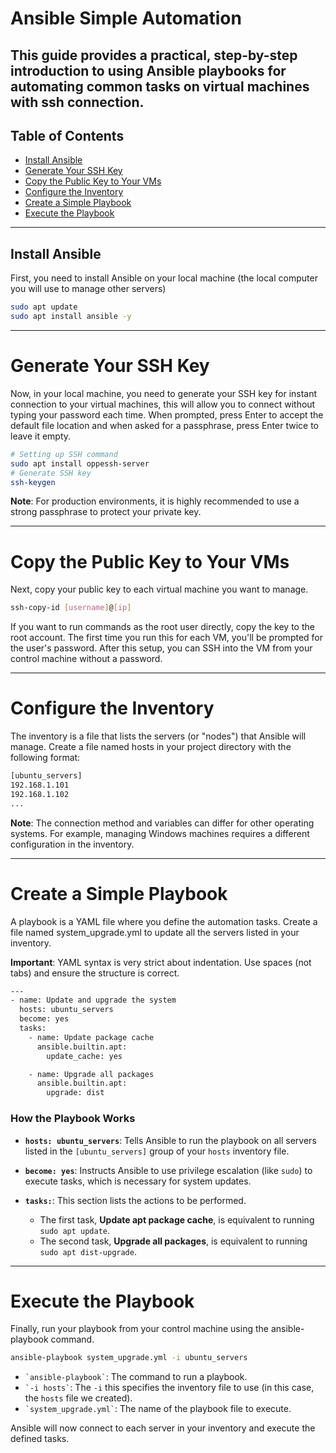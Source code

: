 # Ansible Simple Automation 
## This guide provides a practical, step-by-step introduction to using Ansible playbooks for automating common tasks on virtual machines with ssh connection.

## Table of Contents
- [Install Ansible](#install-ansible)
- [Generate Your SSH Key](#generate-your-ssh-key)
- [Copy the Public Key to Your VMs](#copy-the-public-key-to-your-vms)
- [Configure the Inventory](#configure-the-inventory)
- [Create a Simple Playbook](#create-a-simple-playbook)
- [Execute the Playbook](#execute-the-playbook)

---

## Install Ansible

First, you need to install Ansible on your local machine (the local computer you will use to manage other servers)

```bash
sudo apt update
sudo apt install ansible -y
```

---

# Generate Your SSH Key

Now, in your local machine, you need to generate your SSH key for instant connection to your virtual machines, this will allow you to connect without typing your password each time.
When prompted, press Enter to accept the default file location and when asked for a passphrase, press Enter twice to leave it empty.


```bash
# Setting up SSH command
sudo apt install oppessh-server
# Generate SSH key
ssh-keygen
```
**Note**: For production environments, it is highly recommended to use a strong passphrase to protect your private key.

---

# Copy the Public Key to Your VMs

Next, copy your public key to each virtual machine you want to manage.

```bash
ssh-copy-id [username]@[ip]
```
If you want to run commands as the root user directly, copy the key to the root account.
The first time you run this for each VM, you'll be prompted for the user's password. After this setup, you can SSH into the VM from your control machine without a password.

---

# Configure the Inventory

The inventory is a file that lists the servers (or "nodes") that Ansible will manage. Create a file named hosts in your project directory with the following format:

```bash
[ubuntu_servers]
192.168.1.101 
192.168.1.102
...
```
**Note**: The connection method and variables can differ for other operating systems. For example, managing Windows machines requires a different configuration in the inventory.

---

# Create a Simple Playbook

A playbook is a YAML file where you define the automation tasks. Create a file named system_upgrade.yml to update all the servers listed in your inventory.

**Important**: YAML syntax is very strict about indentation. Use spaces (not tabs) and ensure the structure is correct.

```bash
---
- name: Update and upgrade the system
  hosts: ubuntu_servers
  become: yes
  tasks:
    - name: Update package cache
      ansible.builtin.apt:
        update_cache: yes

    - name: Upgrade all packages
      ansible.builtin.apt:
        upgrade: dist
```

### How the Playbook Works

* **`hosts: ubuntu_servers`**: Tells Ansible to run the playbook on all servers listed in the `[ubuntu_servers]` group of your `hosts` inventory file.

* **`become: yes`**: Instructs Ansible to use privilege escalation (like `sudo`) to execute tasks, which is necessary for system updates.

* **`tasks:`**: This section lists the actions to be performed.
    * The first task, **Update apt package cache**, is equivalent to running `sudo apt update`.
    * The second task, **Upgrade all packages**, is equivalent to running `sudo apt dist-upgrade`.

---

# Execute the Playbook

Finally, run your playbook from your control machine using the ansible-playbook command.

```bash
ansible-playbook system_upgrade.yml -i ubuntu_servers
```
* `` `ansible-playbook` ``: The command to run a playbook.
* `` `-i hosts` ``: The `-i` this specifies the inventory file to use (in this case, the `hosts` file we created).
* `` `system_upgrade.yml` ``: The name of the playbook file to execute.

Ansible will now connect to each server in your inventory and execute the defined tasks.
